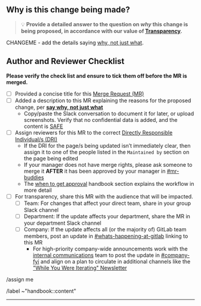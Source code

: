 <!-- Before proceeding, please check if you need to apply a specific MR description template from the dropdown menu above next to `Description` (e.g. blog post, website bug report). -->

## Why is this change being made?

> :bulb: **Provide a detailed answer to the question on *why* this change is being proposed, in accordance with our value of [Transparency][transparency].**

<!-- Example: `We have discussed the topic in Slack - (copy of Slack conversation). The current process is not efficient, this MR makes the description of X more clear, and helps move Y forward.` -->

CHANGEME - add the details saying [why, not just what][say-why-not-just-what].

## Author and Reviewer Checklist

**Please verify the check list and ensure to tick them off before the MR is merged.**

- [ ] Provided a concise title for this [Merge Request (MR)][mr]
- [ ] Added a description to this MR explaining the reasons for the proposed change, per [**say why, not just what**][say-why-not-just-what]
  - Copy/paste the Slack conversation to document it for later, or upload screenshots. Verify that no confidential data is added, and the content is [SAFE][SAFE]
- [ ] Assign reviewers for this MR to the correct [Directly Responsible Individual/s (DRI)][dri]
    - If the DRI for the page/s being updated isn’t immediately clear, then assign it to one of the people listed in the `Maintained by` section on the page being edited
    - If your manager does not have merge rights, please ask someone to merge it **AFTER** it has been approved by your manager in [#mr-buddies][mr-buddies-slack]
    - The [when to get approval][when-to-get-approval] handbook section explains the workflow in more detail
- [ ] For transparency, share this MR with the audience that will be impacted.  
   - [ ] Team: For changes that affect your direct team, share in your group Slack channel 
   - [ ] Department: If the update affects your department, share the MR in your department Slack channel 
   - [ ] Company: If the update affects all (or the majority of) GitLab team members, post an update in [#whats-happening-at-gitlab][whats-happening-at-gitlab-slack] linking to this MR
      - For high-priority company-wide announcements work with the [internal communications][internal-communications] team to post the update in [#company-fyi][company-fyi-slack] and align on a plan to circulate in additional channels like the ["While You Were Iterating" Newsletter][engagement-channels]

<!-- Quick actions for assignment, labels, review requests. Please update them as needed. -->

<!-- Assign yourself -->

/assign me

<!-- Assign reviewer(s), following https://about.gitlab.com/handbook/handbook-usage/#when-to-get-approval. Remove the [HTML comment tags](https://www.w3schools.com/tags/tag_comment.asp) to enable. -->

<!--
/assign_reviewer @
-->

<!-- Apply labels: You can keep or remove `~"handbook::content"` as needed, add other relevant labels, or remove this line. -->

/label ~"handbook::content"

---

<!-- DO NOT REMOVE -->
[transparency]: https://about.gitlab.com/handbook/values/#transparency
[mr]: https://docs.gitlab.com/ee/user/project/merge_requests/
[say-why-not-just-what]: https://about.gitlab.com/handbook/values/#say-why-not-just-what
[dri]: https://about.gitlab.com/handbook/people-group/directly-responsible-individuals/
[SAFE]: https://about.gitlab.com/handbook/legal/safe-framework/
[when-to-get-approval]: https://about.gitlab.com/handbook/handbook-usage/#when-to-get-approval
[internal-communications]: https://about.gitlab.com/handbook/people-group/employment-branding/people-communications/
[mr-buddies-slack]: https://gitlab.slack.com/archives/CLM8K5LF4
[company-fyi-slack]: https://gitlab.slack.com/archives/C010XFJFTHN
[whats-happening-at-gitlab-slack]: https://gitlab.slack.com/archives/C0259241C
[engagement-channels]: https://about.gitlab.com/handbook/people-group/employment-branding/people-communications/#people-communications--engagement-channels


